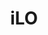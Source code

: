 ---
title: iLO
version: v 6.01.8964
description: Simple and automated remote HPE Server management through Redfish.
image: 
frontpage: true
priority: 5
---